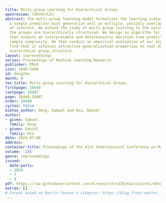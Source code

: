 ```yaml
---
title: Multi-group Learning for Hierarchical Groups
openreview: l4H7Hv7LhJ
abstract: The multi-group learning model formalizes the learning scenario in which
  a single predictor must generalize well on multiple, possibly overlapping subgroups
  of interest. We extend the study of multi-group learning to the natural case where
  the groups are hierarchically structured. We design an algorithm for this setting
  that outputs an interpretable and deterministic decision tree predictor with near-optimal
  sample complexity. We then conduct an empirical evaluation of our algorithm and
  find that it achieves attractive generalization properties on real datasets with
  hierarchical group structure.
layout: inproceedings
series: Proceedings of Machine Learning Research
publisher: PMLR
issn: 2640-3498
id: deng24a
month: 0
tex_title: Multi-group Learning for Hierarchical Groups
firstpage: 10440
lastpage: 10487
page: 10440-10487
order: 10440
cycles: false
bibtex_author: Deng, Samuel and Hsu, Daniel
author:
- given: Samuel
  family: Deng
- given: Daniel
  family: Hsu
date: 2024-07-08
address:
container-title: Proceedings of the 41st International Conference on Machine Learning
volume: '235'
genre: inproceedings
issued:
  date-parts:
  - 2024
  - 7
  - 8
pdf: https://raw.githubusercontent.com/mlresearch/v235/main/assets/deng24a/deng24a.pdf
extras: []
# Format based on Martin Fenner's citeproc: https://blog.front-matter.io/posts/citeproc-yaml-for-bibliographies/
---
```

